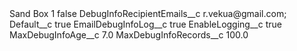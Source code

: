 <?xml version="1.0" encoding="UTF-8"?>
<CustomMetadata xmlns="http://soap.sforce.com/2006/04/metadata" xmlns:xsi="http://www.w3.org/2001/XMLSchema-instance" xmlns:xsd="http://www.w3.org/2001/XMLSchema">
    <label>Sand Box 1</label>
    <protected>false</protected>
    <values>
        <field>DebugInfoRecipientEmails__c</field>
        <value xsi:type="xsd:string">r.vekua@gmail.com;</value>
    </values>
    <values>
        <field>Default__c</field>
        <value xsi:type="xsd:boolean">true</value>
    </values>
    <values>
        <field>EmailDebugInfoLog__c</field>
        <value xsi:type="xsd:boolean">true</value>
    </values>
    <values>
        <field>EnableLogging__c</field>
        <value xsi:type="xsd:boolean">true</value>
    </values>
    <values>
        <field>MaxDebugInfoAge__c</field>
        <value xsi:type="xsd:double">7.0</value>
    </values>
    <values>
        <field>MaxDebugInfoRecords__c</field>
        <value xsi:type="xsd:double">100.0</value>
    </values>
</CustomMetadata>
